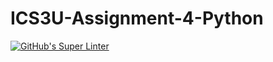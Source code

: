 # ICS3U-Assignment-4-Python

[![GitHub's Super Linter](https://github.com/Andrew-Ten-Den/ICS3U-Assignment-4-Python/workflows/GitHub's%20Super%20Linter/badge.svg)](https://github.com/Andrew-Ten-Den/ICS3U-Assignment-4-Python/actions)
